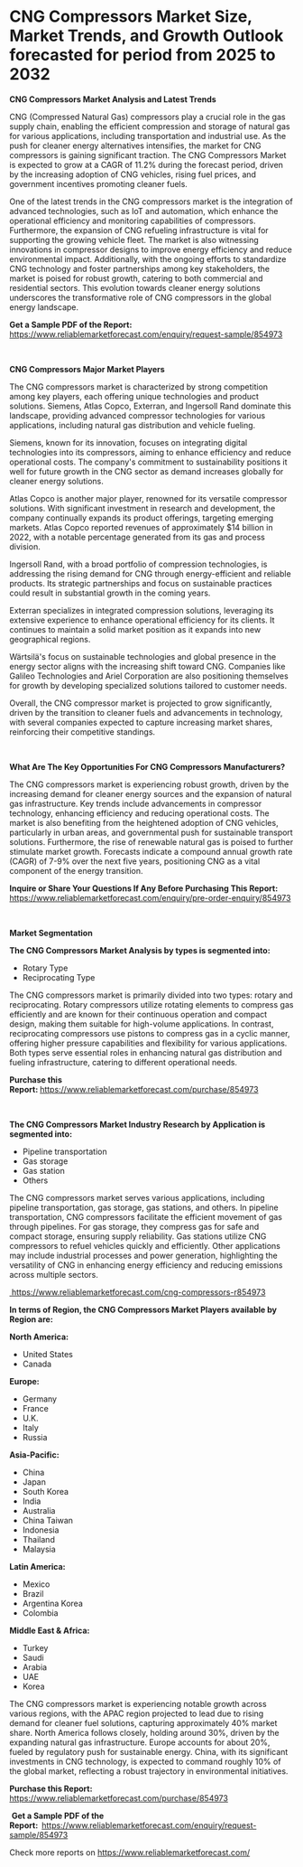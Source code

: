 <p><h1>CNG Compressors Market Size, Market Trends, and Growth Outlook forecasted for period from 2025 to 2032</h1></p><p><strong>CNG Compressors Market Analysis and Latest Trends</strong></p>
<p><p>CNG (Compressed Natural Gas) compressors play a crucial role in the gas supply chain, enabling the efficient compression and storage of natural gas for various applications, including transportation and industrial use. As the push for cleaner energy alternatives intensifies, the market for CNG compressors is gaining significant traction. The CNG Compressors Market is expected to grow at a CAGR of 11.2% during the forecast period, driven by the increasing adoption of CNG vehicles, rising fuel prices, and government incentives promoting cleaner fuels. </p><p>One of the latest trends in the CNG compressors market is the integration of advanced technologies, such as IoT and automation, which enhance the operational efficiency and monitoring capabilities of compressors. Furthermore, the expansion of CNG refueling infrastructure is vital for supporting the growing vehicle fleet. The market is also witnessing innovations in compressor designs to improve energy efficiency and reduce environmental impact. Additionally, with the ongoing efforts to standardize CNG technology and foster partnerships among key stakeholders, the market is poised for robust growth, catering to both commercial and residential sectors. This evolution towards cleaner energy solutions underscores the transformative role of CNG compressors in the global energy landscape.</p></p>
<p><strong>Get a Sample PDF of the Report:&nbsp;</strong> <a href="https://www.reliablemarketforecast.com/enquiry/request-sample/854973?utm_campaign=3081&utm_medium=2&utm_source=Github&utm_content=ia&utm_term=08042025&utm_id=cng-compressors">https://www.reliablemarketforecast.com/enquiry/request-sample/854973</a></p>
<p>&nbsp;</p>
<p><strong>CNG Compressors Major Market Players</strong></p>
<p><p>The CNG compressors market is characterized by strong competition among key players, each offering unique technologies and product solutions. Siemens, Atlas Copco, Exterran, and Ingersoll Rand dominate this landscape, providing advanced compressor technologies for various applications, including natural gas distribution and vehicle fueling.</p><p>Siemens, known for its innovation, focuses on integrating digital technologies into its compressors, aiming to enhance efficiency and reduce operational costs. The company's commitment to sustainability positions it well for future growth in the CNG sector as demand increases globally for cleaner energy solutions.</p><p>Atlas Copco is another major player, renowned for its versatile compressor solutions. With significant investment in research and development, the company continually expands its product offerings, targeting emerging markets. Atlas Copco reported revenues of approximately $14 billion in 2022, with a notable percentage generated from its gas and process division.</p><p>Ingersoll Rand, with a broad portfolio of compression technologies, is addressing the rising demand for CNG through energy-efficient and reliable products. Its strategic partnerships and focus on sustainable practices could result in substantial growth in the coming years.</p><p>Exterran specializes in integrated compression solutions, leveraging its extensive experience to enhance operational efficiency for its clients. It continues to maintain a solid market position as it expands into new geographical regions.</p><p>Wärtsilä's focus on sustainable technologies and global presence in the energy sector aligns with the increasing shift toward CNG. Companies like Galileo Technologies and Ariel Corporation are also positioning themselves for growth by developing specialized solutions tailored to customer needs.</p><p>Overall, the CNG compressor market is projected to grow significantly, driven by the transition to cleaner fuels and advancements in technology, with several companies expected to capture increasing market shares, reinforcing their competitive standings.</p></p>
<p>&nbsp;</p>
<p><strong>What Are The Key Opportunities For CNG Compressors Manufacturers?</strong></p>
<p><p>The CNG compressors market is experiencing robust growth, driven by the increasing demand for cleaner energy sources and the expansion of natural gas infrastructure. Key trends include advancements in compressor technology, enhancing efficiency and reducing operational costs. The market is also benefiting from the heightened adoption of CNG vehicles, particularly in urban areas, and governmental push for sustainable transport solutions. Furthermore, the rise of renewable natural gas is poised to further stimulate market growth. Forecasts indicate a compound annual growth rate (CAGR) of 7-9% over the next five years, positioning CNG as a vital component of the energy transition.</p></p>
<p><strong>Inquire or Share Your Questions If Any Before Purchasing This Report:</strong> <a href="https://www.reliablemarketforecast.com/enquiry/pre-order-enquiry/854973?utm_campaign=3081&utm_medium=2&utm_source=Github&utm_content=ia&utm_term=08042025&utm_id=cng-compressors">https://www.reliablemarketforecast.com/enquiry/pre-order-enquiry/854973</a></p>
<p>&nbsp;</p>
<p><strong>Market Segmentation</strong></p>
<p><strong>The CNG Compressors Market Analysis by types is segmented into:</strong></p>
<p><ul><li>Rotary Type</li><li>Reciprocating Type</li></ul></p>
<p><p>The CNG compressors market is primarily divided into two types: rotary and reciprocating. Rotary compressors utilize rotating elements to compress gas efficiently and are known for their continuous operation and compact design, making them suitable for high-volume applications. In contrast, reciprocating compressors use pistons to compress gas in a cyclic manner, offering higher pressure capabilities and flexibility for various applications. Both types serve essential roles in enhancing natural gas distribution and fueling infrastructure, catering to different operational needs.</p></p>
<p><strong>Purchase this Report:&nbsp;</strong><a href="https://www.reliablemarketforecast.com/purchase/854973?utm_campaign=3081&utm_medium=2&utm_source=Github&utm_content=ia&utm_term=08042025&utm_id=cng-compressors">https://www.reliablemarketforecast.com/purchase/854973</a></p>
<p>&nbsp;</p>
<p><strong>The CNG Compressors Market Industry Research by Application is segmented into:</strong></p>
<p><ul><li>Pipeline transportation</li><li>Gas storage</li><li>Gas station</li><li>Others</li></ul></p>
<p><p>The CNG compressors market serves various applications, including pipeline transportation, gas storage, gas stations, and others. In pipeline transportation, CNG compressors facilitate the efficient movement of gas through pipelines. For gas storage, they compress gas for safe and compact storage, ensuring supply reliability. Gas stations utilize CNG compressors to refuel vehicles quickly and efficiently. Other applications may include industrial processes and power generation, highlighting the versatility of CNG in enhancing energy efficiency and reducing emissions across multiple sectors.</p></p>
<p><a href="https://www.reliablemarketforecast.com/cng-compressors-r854973?utm_campaign=3081&utm_medium=2&utm_source=Github&utm_content=ia&utm_term=08042025&utm_id=cng-compressors">&nbsp;https://www.reliablemarketforecast.com/cng-compressors-r854973</a></p>
<p><strong>In terms of Region, the CNG Compressors Market Players available by Region are:</strong></p>
<p>
    <p> <strong> North America: </strong>
        <ul>
            <li>United States</li>
            <li>Canada</li>
        </ul>
        </p> 
    <p> <strong> Europe: </strong>
        <ul>
            <li>Germany</li>
            <li>France</li>
            <li>U.K.</li>
            <li>Italy</li>
            <li>Russia</li>
        </ul>
        </p> 
    <p> <strong> Asia-Pacific: </strong>
        <ul>
            <li>China</li>
            <li>Japan</li>
            <li>South Korea</li>
            <li>India</li>
            <li>Australia</li>
            <li>China Taiwan</li>
            <li>Indonesia</li>
            <li>Thailand</li>
            <li>Malaysia</li>
        </ul>
        </p> 
    <p> <strong> Latin America: </strong>
        <ul>
            <li>Mexico</li>
            <li>Brazil</li>
            <li>Argentina Korea</li>
            <li>Colombia</li>
        </ul>
        </p> 
    <p> <strong> Middle East & Africa: </strong>
        <ul>
            <li>Turkey</li>
            <li>Saudi</li>
            <li>Arabia</li>
            <li>UAE</li>
            <li>Korea</li>
        </ul>
    </p>
    </p>
<p><p>The CNG compressors market is experiencing notable growth across various regions, with the APAC region projected to lead due to rising demand for cleaner fuel solutions, capturing approximately 40% market share. North America follows closely, holding around 30%, driven by the expanding natural gas infrastructure. Europe accounts for about 20%, fueled by regulatory push for sustainable energy. China, with its significant investments in CNG technology, is expected to command roughly 10% of the global market, reflecting a robust trajectory in environmental initiatives.</p></p>
<p><strong>Purchase this Report: </strong><a href="https://www.reliablemarketforecast.com/purchase/854973?utm_campaign=3081&utm_medium=2&utm_source=Github&utm_content=ia&utm_term=08042025&utm_id=cng-compressors">https://www.reliablemarketforecast.com/purchase/854973</a></p>
<p>&nbsp;<strong>Get a Sample PDF of the Report:&nbsp;&nbsp;</strong><a href="https://www.reliablemarketforecast.com/enquiry/request-sample/854973?utm_campaign=3081&utm_medium=2&utm_source=Github&utm_content=ia&utm_term=08042025&utm_id=cng-compressors">https://www.reliablemarketforecast.com/enquiry/request-sample/854973</a></p>
<p><strong></strong></p>
<p>Check more reports on <a href="https://www.reliablemarketforecast.com/?utm_campaign=3081&utm_medium=2&utm_source=Github&utm_content=ia&utm_term=08042025&utm_id=cng-compressors">https://www.reliablemarketforecast.com/</a></p>